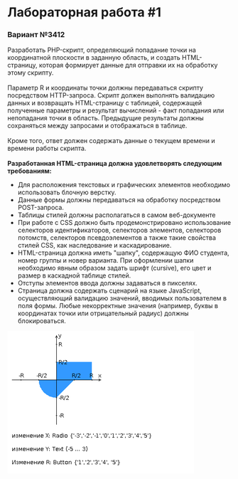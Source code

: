 # Лабораторная работа #1
### Вариант №3412

Разработать PHP-скрипт, определяющий попадание точки на координатной плоскости в заданную область, и создать HTML-страницу, которая формирует данные для отправки их на обработку этому скрипту.</br></br>
Параметр R и координаты точки должны передаваться скрипту посредством HTTP-запроса. Скрипт должен выполнять валидацию данных и возвращать HTML-страницу с таблицей, содержащей полученные параметры и результат вычислений - факт попадания или непопадания точки в область. Предыдущие результаты должны сохраняться между запросами и отображаться в таблице.</br></br>
Кроме того, ответ должен содержать данные о текущем времени и времени работы скрипта.</br></br>
<b>Разработанная HTML-страница должна удовлетворять следующим требованиям:</b>
<ul>
<li>Для расположения текстовых и графических элементов необходимо использовать блочную верстку.</li>
<li>Данные формы должны передаваться на обработку посредством POST-запроса.</li>
<li>Таблицы стилей должны располагаться в самом веб-документе</li>
<li>При работе с CSS должно быть продемонстрировано использование селекторов идентификаторов, селекторов элементов, селекторов потомств, селекторов псевдоэлементов а также такие свойства стилей CSS, как наследование и каскадирование.</li>
<li>HTML-страница должна иметь "шапку", содержащую ФИО студента, номер группы и новер варианта. При оформлении шапки необходимо явным образом задать шрифт (cursive), его цвет и размер в каскадной таблице стилей.</li>
<li>Отступы элементов ввода должны задаваться в пикселях.</li>
<li>Страница должна содержать сценарий на языке JavaScript, осуществляющий валидацию значений, вводимых пользователем в поля формы. Любые некорректные значения (например, буквы в координатах точки или отрицательный радиус) должны блокироваться.</li>
</ul>
<img src="areas.png">
